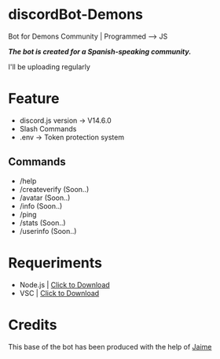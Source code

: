 # discordBot-Demons
Bot for Demons Community | Programmed --> JS

***The bot is created for a Spanish-speaking community.***

I'll be uploading regularly

# Feature
- discord.js version -> V14.6.0
- Slash Commands
- .env -> Token protection system

## Commands
- /help
- /createverify (Soon..)
- /avatar (Soon..)
- /info (Soon..)
- /ping
- /stats (Soon..)
- /userinfo (Soon..)

# Requeriments
- Node.js | [Click to Download](https://nodejs.org/en/download/)
- VSC | [Click to Download](https://code.visualstudio.com/download)

# Credits

This base of the bot has been produced with the help of [Jaime](https://github.com/Jaimeetxebarria)
